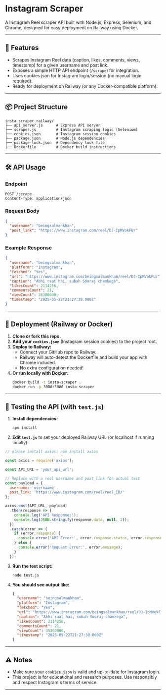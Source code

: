 # Instagram Scraper 

A Instagram Reel scraper API built with Node.js, Express, Selenium, and Chrome, designed for easy deployment on Railway using Docker.

---

## 🚀 Features
- Scrapes Instagram Reel data (caption, likes, comments, views, timestamp) for a given username and post link.
- Exposes a simple HTTP API endpoint (`/scrape`) for integration.
- Uses cookies.json for Instagram login/session (no manual login required).
- Ready for deployment on Railway (or any Docker-compatible platform).

---

## 📦 Project Structure
```
insta_scraper_railway/
├── api_server.js      # Express API server
├── scraper.js         # Instagram scraping logic (Selenium)
├── cookies.json       # Instagram session cookies
├── package.json       # Node.js dependencies
├── package-lock.json  # Dependency lock file
├── Dockerfile         # Docker build instructions
```

---

## 🛠️ API Usage

### Endpoint
```
POST /scrape
Content-Type: application/json
```

### Request Body
```json
{
  "username": "beingsalmankhan",
  "post_link": "https://www.instagram.com/reel/DJ-IpMVokFU/"
}
```

### Example Response
```json
{
  "username": "beingsalmankhan",
  "platform": "Instagram",
  "fetched": "Yes",
  "url": "https://www.instagram.com/beingsalmankhan/reel/DJ-IpMVokFU/",
  "caption": "Abhi raat hai, subah Sooraj chamkega",
  "likesCount": 2114256,
  "commentsCount": 21,
  "viewCount": 35300000,
  "timestamp": "2025-05-22T21:27:38.000Z"
}
```

---

## 🚢 Deployment (Railway or Docker)

1. **Clone or fork this repo.**
2. **Add your `cookies.json`** (Instagram session cookies) to the project root.
3. **Deploy to Railway:**
   - Connect your GitHub repo to Railway.
   - Railway will auto-detect the Dockerfile and build your app with Chrome included.
   - No extra configuration needed!
4. **Or run locally with Docker:**
   ```sh
   docker build -t insta-scraper .
   docker run -p 3000:3000 insta-scraper
   ```

---

## 🧪 Testing the API (with `test.js`)

1. **Install dependencies:**
   ```sh
   npm install
   ```
2. **Edit `test.js`** to set your deployed Railway URL (or localhost if running locally):

```js
// please install axios: npm install axios

const axios = require('axios');

const API_URL = 'your_api_url';

// Replace with a real username and post_link for actual test
const payload = {
  username: 'usernaame',
  post_link: 'https://www.instagram.com/reel/reel_ID/'
};

axios.post(API_URL, payload)
  .then(response => {
    console.log('API Response:');
    console.log(JSON.stringify(response.data, null, 2));
  })
  .catch(error => {
    if (error.response) {
      console.error('API Error:', error.response.status, error.response.data);
    } else {
      console.error('Request Error:', error.message);
    }
  });    
```
3. **Run the test script:**
   ```sh
   node test.js
   ```
4. **You should see output like:**
   ```json
   {
     "username": "beingsalmankhan",
     "platform": "Instagram",
     "fetched": "Yes",
     "url": "https://www.instagram.com/beingsalmankhan/reel/DJ-IpMVokFU/",
     "caption": "Abhi raat hai, subah Sooraj chamkega",
     "likesCount": 2114256,
     "commentsCount": 21,
     "viewCount": 35300000,
     "timestamp": "2025-05-22T21:27:38.000Z"
   }
   ```

---

## ⚠️ Notes
- Make sure your `cookies.json` is valid and up-to-date for Instagram login.
- This project is for educational and research purposes. Use responsibly and respect Instagram's terms of service.

---

